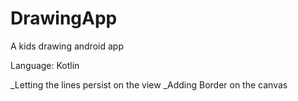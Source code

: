 # DrawingApp
A kids drawing android app

Language: Kotlin

_Letting the lines persist on the view
_Adding Border on the canvas
